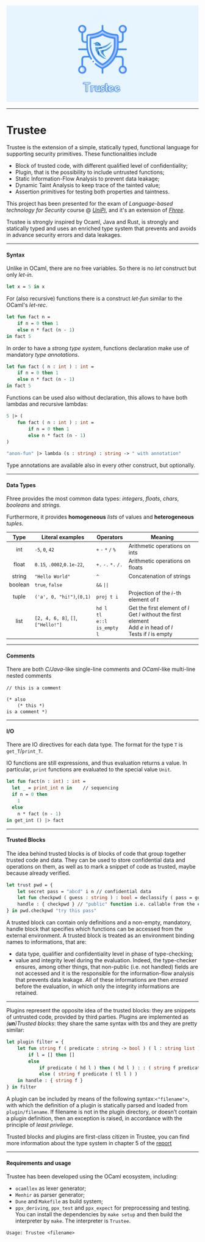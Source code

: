 ![](https://github.com/marcoantoniocorallo/Trustee/blob/main/cover_1.png)

---
# Trustee

Trustee is the extension of a simple, statically typed, functional language for supporting security primitives. 
These functionalities include
- Block of trusted code, with different qualified level of confidentiality;
- Plugin, that is the possibility to include untrusted functions;
- Static Information-Flow Analysis to prevent data leakage;
- Dynamic Taint Analysis to keep trace of the tainted value;
- Assertion primitives for testing both properties and taintness.

This project has been presented for the exam of *Language-based technology for Security* course @ [*UniPi*](https://di.unipi.it/), and it's an extension of [*Fhree*](https://github.com/marcoantoniocorallo/Fhree).

Trustee is strongly inspired by Ocaml, Java and Rust, is strongly and statically typed and uses an enriched type system that prevents and avoids in advance security errors and data leakages.

---

#### Syntax

Unlike in OCaml, there are no free variables. So there is no *let* construct but only *let-in*.

```ocaml
let x = 5 in x
```

For (also recursive) functions there is a construct *let-fun* similar to the OCaml's *let-rec*.

```ocaml
let fun fact n = 
    if n = 0 then 1
    else n * fact (n - 1)
in fact 5
```

In order to have a *strong type system*, functions declaration make use of mandatory *type annotations*.

```ocaml
let fun fact ( n : int ) : int = 
    if n = 0 then 1
    else n * fact (n - 1)
in fact 5
```

Functions can be used also without declaration, this allows to have both lambdas and recursive lambdas:

```ocaml
5 |> (
    fun fact ( n : int ) : int = 
        if n = 0 then 1
        else n * fact (n - 1)
)
```

```ocaml
"anon-fun" |> lambda (s : string) : string -> " with annotation"
```

Type annotations are available also in every other construct, but optionally.

---
#### Data Types

Fhree provides the most common data types: *integers*, *floats*, *chars*, *booleans* and *strings.* 

Furthermore, it provides **homogeneous** *lists* of values and **heterogeneous** *tuples*.

| Type    | Literal examples                   | Operators                   | Meaning                                                                                       |
|:-------:| ---------------------------------- | --------------------------- | --------------------------------------------------------------------------------------------- |
| int     | `-5`, `0`, `42`                    | `+` `-` `*` `/` `%`         | Arithmetic operations on ints                                                                 |
| float   | `0.15`, `.0002`,`0.1e-22`,         | `+.` `-.` `*.` `/.`         | Arithmetic operations on floats                                                               |
| string  | `"Hello World"`                    | `^`                         | Concatenation of strings                                                                      |
| boolean | `true`, `false`                    | `&&` `\|\|`                 |                                                                                               |
| tuple   | `('a', 0, "hi!")`,`(0,1)`          | `proj t i`                  | Projection of the *i*-th element of *t*                                                       |
| list    | `[2, 4, 6, 8]`, `[]`, `["Hello!"]` | `hd l` <br/>`tl`<br/>`e::l`<br/>`is_empty l` | Get the first element of *l*<br/>Get *l* without the first element<br/>Add *e* in head of *l*<br/>Tests if *l* is empty |

---
#### Comments

There are both *C/Java*-like single-line comments and *OCaml*-like multi-line nested comments

`// this is a comment`

```
(* also
    (* this *) 
is a comment *)
```

---
#### I/O
There are IO directives for each data type. The format for the type `T` is `get_T`/`print_T`.

IO functions are still expressions, and thus evaluation returns a value. In particular, `print` functions are evaluated to the special value `Unit`.

```ocaml
let fun fact(n : int) : int = 
  let _ = print_int n in    // sequencing
  if n = 0 then 
    1
  else
    n * fact (n - 1)
in get_int () |> fact
```

---
#### Trusted Blocks
The idea behind trusted blocks is of blocks of code that group together trusted code and data. They can be used to store confidential data and
operations on them, as well as to mark a snippet of code as trusted, maybe because already verified.
```ocaml
let trust pwd = {
    let secret pass = "abcd" i n // confidential data
    let fun checkpwd ( guess : string ) : bool = declassify ( pass = guess ) in
    handle : { checkpwd } // "public" function i.e. callable from the external environment
} in pwd.checkpwd "try this pass"
```

A trusted block can contain only definitions and a non-empty, mandatory, handle block that specifies which functions can be accessed from
the external environment. A trusted block is treated as an environment binding names to informations, that are:
- data type, qualifier and confidentiality level in phase of type-checking;
- value and integrity level during the evaluation.
Indeed, the type-checker ensures, among other things, that non-public (i.e. not handled) fields are not accessed and it is the responsible for the information-flow analysis that prevents data leakage.
All of these informations are then _erased_ before the evaluation, in which only the integrity informations are retained.

---
Plugins represent the opposite idea of the trusted blocks: they are snippets of untrusted code, provided by third parties.
Plugins are implemented as *(**un**)Trusted blocks*: they share the same syntax with tbs and they are pretty similar:
```ocaml
let plugin filter = {
    let fun string f ( predicate : string -> bool ) ( l : string list ) : string list =
        if l = [] then []
        else
            if predicate ( hd l ) then ( hd l ) : : ( string f predicate ( tl l ) )
            else ( string f predicate ( tl l ) )
    in handle : { string f }
} in filter
```
A plugin can be included by means of the following syntax:`<"filename">`, with which the definition of a plugin is statically parsed and loaded from `plugin/filename`.
If filename is not in the plugin directory, or doesn’t contain a plugin definition, then an exception is raised, in accordance with the principle of *least privilege*.

Trusted blocks and plugins are first-class citizen in Trustee, you can find more information about the type system in chapter 5 of the [report](https://github.com/marcoantoniocorallo/Trustee/blob/main/report.pdf)

---
#### Requirements and usage

Trustee has been developed using the OCaml ecosystem, including:
- `ocamllex` as lexer generator;
- `Menhir` as parser generator;
- `Dune` and `Makefile` as build system;
- `ppx_deriving`, `ppx_test` and `ppx_expect` for preprocessing and testing.
You can install the dependencies by `make setup` and then build the interpreter by `make`.
The interpreter is `Trustee`.
```
Usage: Trustee <filename>
```
